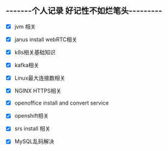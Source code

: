 ##        -------个人记录 好记性不如烂笔头---------

- [x] jvm 相关
- [x] janus install webRTC相关
- [x] k8s相关基础知识
- [x] kafka相关
- [x] Linux最大连接数相关
- [x] NGINX HTTPS相关
- [x] openoffice install and convert service
- [x] openshift相关
- [x] srs install 相关
- [x] MySQL乱码解决

